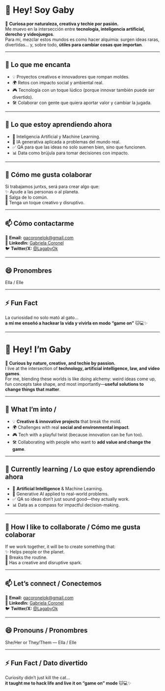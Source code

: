# 👋 Hey! Soy Gaby  

🌟 **Curiosa por naturaleza, creativa y techie por pasión.**  
Me muevo en la intersección entre **tecnología, inteligencia artificial, derecho y videojuegos**.  
Para mí, mezclar estos mundos es como hacer alquimia: surgen ideas raras, divertidas… y, sobre todo, **útiles para cambiar cosas que importan**.  

---

## 👀 Lo que me encanta  
- 💡 Proyectos creativos e innovadores que rompan moldes.  
- 🌍 Retos con impacto social y ambiental real.  
- 🎮 Tecnología con un toque lúdico (porque innovar también puede ser divertido).  
- 🛠️ Colaborar con gente que quiera aportar valor y cambiar la jugada.  

---

## 🌱 Lo que estoy aprendiendo ahora  
- 🤖 Inteligencia Artificial y Machine Learning.  
- 🧠 IA generativa aplicada a problemas del mundo real.  
- ✅ QA para que las ideas no solo suenen bien, sino que funcionen.  
- 📊 Data como brújula para tomar decisiones con impacto.  

---

## 💞️ Cómo me gusta colaborar  
Si trabajamos juntxs, será para crear algo que:  
✨ Ayude a las personas o al planeta.  
🚀 Salga de lo común.  
🎨 Tenga un toque creativo y disruptivo.  

---

## 📫 Cómo contactarme  
📧 **Email:** gacoronelok@gmail.com  
🔗 **LinkedIn:** [Gabriela Coronel](https://www.linkedin.com/in/gabriela-coronel-43a0a4286/)  
🐦 **Twitter/X:** [@LagabyOk](https://x.com/LagabyOk)  

---

## 😄 Pronombres  
Ella / Elle  

---

## ⚡ Fun Fact  
La curiosidad no solo mató al gato…  
**a mí me enseñó a hackear la vida y vivirla en modo “game on”** 🐱💻✨  



---

# 👋 Hey! I’m Gaby

🌟 **Curious by nature, creative, and techie by passion.**  
I live at the intersection of **technology, artificial intelligence, law, and video games**.  
For me, blending these worlds is like doing alchemy: weird ideas come up, fun concepts take shape, and most importantly—**useful solutions to change things that matter**.  

---

## 👀 What I’m into / 
- 💡 **Creative & innovative projects** that break the mold.  
- 🌍 Challenges with real **social and environmental impact**.  
- 🎮 Tech with a playful twist (because innovation can be fun too).  
- 🛠️ Collaborating with people who want to **add value and change the game**.  

---

## 🌱 Currently learning / Lo que estoy aprendiendo ahora
- 🤖 **Artificial Intelligence** & Machine Learning.  
- 🧠 Generative AI applied to real-world problems.  
- ✅ QA so ideas don’t just sound good—they actually work.  
- 📊 Data as a compass for impactful decision-making.  

---

## 💞️ How I like to collaborate / Cómo me gusta colaborar
If we work together, it will be to create something that:  
✨ Helps people or the planet.  
🚀 Breaks the routine.  
🎨 Has a creative and disruptive spark.  

---

## 📫 Let’s connect / Conectemos
📧 **Email:** gacoronelok@gmail.com  
🔗 **LinkedIn:** [Gabriela Coronel](https://www.linkedin.com/in/gabriela-coronel-43a0a4286/)  
🐦 **Twitter/X:** [@LagabyOk](https://x.com/LagabyOk)  

---

## 😄 Pronouns / Pronombres  
She/Her or They/Them — Ella / Elle  

---

## ⚡ Fun Fact / Dato divertido  
Curiosity didn’t just kill the cat…  
**it taught me to hack life and live it on “game on” mode** 🐱💻✨  



